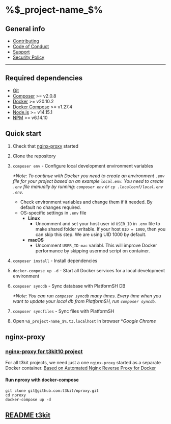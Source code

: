 # %$_project-name_$%

## General info

- [Contributing](https://github.com/t3kit/.github/blob/master/CONTRIBUTING.md)
- [Code of Conduct](https://github.com/t3kit/.github/blob/master/CODE_OF_CONDUCT.md)
- [Support](https://github.com/t3kit/.github/blob/master/SUPPORT.md)
- [Security Policy](https://github.com/t3kit/.github/blob/master/SECURITY.md)

***

## Required dependencies

- [Git](https://git-scm.com/)
- [Composer](https://getcomposer.org/) >= v2.0.8
- [Docker](https://docs.docker.com/install/) >= v20.10.2
- [Docker Compose](https://docs.docker.com/compose/install/) >= v1.27.4
- [Node.js](https://nodejs.org/en/download/) >= v14.15.1
- [NPM](https://nodejs.org/en/download/) >= v6.14.10

## Quick start

1. Check that [nginx-proxy](#nginx-proxy) started
2. Clone the repository
3. `composer env` - Configure local development environment variables

    _*Note: To continue with Docker you need to create an environment `.env` file for your project based on an example `local.env`. You need to create `.env` file manually by running: `composer env` or `cp .localconf/local.env .env`._

    - Check environment variables and change them if it needed. By default no changes required.
    - OS-specific settings in `.env` file
        - **Linux**
            - Uncomment and set your host user id `USER_ID` in `.env` file to make shared folder writable. If your host `UID = 1000`, then you can skip this step. We are using UID 1000 by default.
        - **macOS**
            - Uncomment `USER_ID-mac` variabl. This will improve Docker performance by skipping usermod script on container.

4. `composer install` - Install dependencies
5. `docker-compose up -d` - Start all Docker services for a local development environment
6. `composer syncdb` - Sync database with PlatformSH DB

    _*Note: You can run `composer syncdb` many times. Every time when you want to update your local db from PlatformSH, run `composer syncdb`._

7. `composer syncfiles` - Sync files with PlatformSH
8. Open `%$_project-name_$%.t3.localhost` in browser *_Google Chrome_

## nginx-proxy

### [nginx-proxy for t3kit10 project](https://github.com/t3kit/t3kit-dockerhub#nproxy)

For all t3kit projects, we need just a one `nginx-proxy` started as a separate Docker container. [Based on Automated Nginx Reverse Proxy for Docker](https://github.com/jwilder/nginx-proxy)

#### Run nproxy with docker-compose

```shell
git clone git@github.com:t3kit/nproxy.git
cd nproxy
docker-compose up -d
```

## [README t3kit](./t3kit.md)
